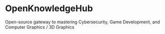 # OpenKnowledgeHub
Open-source gateway to mastering Cybersecurity, Game Development, and Computer Graphics / 3D Graphics
